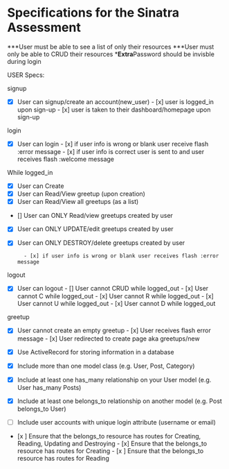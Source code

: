 # Specifications for the Sinatra Assessment
***User must be able to see a list of only their resources
***User must only be able to CRUD their resources
***Extra**Password should be invisble during login

USER
Specs:

signup
- [x] User can signup/create an account(new_user)
        - [x] user is logged_in upon sign-up 
        - [x] user is taken to their dashboard/homepage upon sign-up


login
- [x] User can login
        - [x] if user info is wrong or blank user receive flash :error message 
        - [x] if user info is correct user is sent to and  user receives flash :welcome message 

While logged_in
- [x] User can Create
- [x] User can Read/View greetup (upon creation)
- [x] User can Read/View all greetups (as a list)
- [] User can ONLY Read/view greetups created by user
- [x] User can ONLY UPDATE/edit greetups created by user
- [x] User can ONLY DESTROY/delete greetups created by user

        - [x] if user info is wrong or blank user receives flash :error message 

logout
- [x] User can logout
        - [] User cannot CRUD while logged_out
        - [x] User cannot C while logged_out
        - [x] User cannot R while logged_out
        - [x] User cannot U while logged_out
        - [x] User cannot D while logged_out


greetup
- [x] User cannot create an empty greetup
        - [x] User receives flash error message 
        - [x] User redirected to create page aka greetups/new 









- [x]  Use ActiveRecord for storing information in a database
- [x]  Include more than one model class (e.g. User, Post, Category)
- [x]  Include at least one has_many relationship on your User model (e.g. User has_many Posts)
- [x]  Include at least one belongs_to relationship on another model (e.g. Post belongs_to User)
- [ ] Include user accounts with unique login attribute (username or email)
- [x ] Ensure that the belongs_to resource has routes for Creating, Reading, Updating and Destroying
        - [x]  Ensure that the belongs_to resource has routes for Creating
        - [x ] Ensure that the belongs_to resource has routes for Reading
     